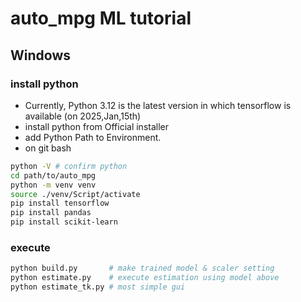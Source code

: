 # auto_mpg ML tutorial

## Windows

### install python

- Currently, Python 3.12 is the latest version in which tensorflow is available (on 2025,Jan,15th)
- install python from Official installer
- add Python Path to Environment.
- on git bash

```bash
python -V # confirm python
cd path/to/auto_mpg
python -m venv venv
source ./venv/Script/activate
pip install tensorflow
pip install pandas
pip install scikit-learn
```

### execute

```bash
python build.py       # make trained model & scaler setting 
python estimate.py    # execute estimation using model above
python estimate_tk.py # most simple gui
```


